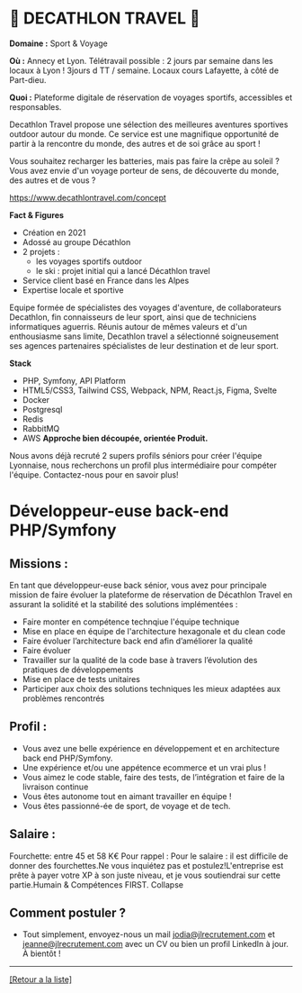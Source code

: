 # 🏃 DECATHLON TRAVEL 🚴

**Domaine :** Sport & Voyage

**Où :** Annecy et Lyon. Télétravail possible : 2 jours par semaine dans les locaux à Lyon ! 3jours d TT / semaine. Locaux cours Lafayette, à côté de Part-dieu.

**Quoi :** Plateforme digitale de réservation de voyages sportifs, accessibles et responsables.

Decathlon Travel propose une sélection des meilleures aventures sportives outdoor autour du monde. Ce service est une magnifique opportunité de partir à la rencontre du monde, des autres et de soi grâce au sport !

Vous souhaitez recharger les batteries, mais pas faire la crêpe au soleil ? Vous avez envie d'un voyage porteur de sens, de découverte du monde, des autres et de vous ?

https://www.decathlontravel.com/concept

**Fact & Figures**

* Création en 2021
* Adossé au groupe Décathlon
* 2 projets :
	* les voyages sportifs outdoor
	* le ski : projet initial qui a lancé Décathlon travel
* Service client basé en France dans les Alpes
* Expertise locale et sportive

Equipe formée de spécialistes des voyages d'aventure, de collaborateurs Decathlon, fin connaisseurs de leur sport, ainsi que de techniciens informatiques aguerris. Réunis autour de mêmes valeurs et d'un enthousiasme sans limite, Decathlon travel a sélectionné soigneusement ses agences partenaires spécialistes de leur destination et de leur sport. 

**Stack**

* PHP, Symfony, API Platform
* HTML5/CSS3, Tailwind CSS, Webpack, NPM, React.js, Figma, Svelte
* Docker
* Postgresql
* Redis
* RabbitMQ
* AWS
**Approche bien découpée, orientée Produit.**

Nous avons déjà recruté 2 supers profils séniors pour créer l'équipe Lyonnaise, nous recherchons un profil plus intermédiaire pour compéter l'équipe. Contactez-nous pour en savoir plus!


# Développeur-euse back-end PHP/Symfony

## Missions : 

En tant que développeur-euse back sénior, vous avez pour principale mission de faire évoluer la plateforme de réservation de Décathlon Travel en assurant la solidité et la stabilité des solutions implémentées : 

* Faire monter en compétence technqiue l'équipe technique
* Mise en place en équipe de l'architecture hexagonale et du clean code
* Faire évoluer l’architecture back end afin d’améliorer la qualité
* Faire évoluer 
* Travailler sur la qualité de la code base à travers l’évolution des pratiques de développements 
* Mise en place de tests unitaires
* Participer aux choix des solutions techniques les mieux adaptées aux problèmes rencontrés

## Profil :

* Vous avez une belle expérience en développement et en architecture back end PHP/Symfony.
* Une expérience et/ou une appétence ecommerce et un vrai plus ! 
* Vous aimez le code stable, faire des tests, de l’intégration et faire de la livraison continue
* Vous êtes autonome tout en aimant travailler en équipe ! 
* Vous êtes passionné-ée de sport, de voyage et de tech.

## Salaire :

Fourchette: entre 45 et 58 K€ 
Pour rappel : Pour le salaire : il est difficile de donner des fourchettes.Ne vous inquiétez pas et postulez!L'entreprise est prête à payer votre XP à son juste niveau, et je vous soutiendrai sur cette partie.Humain & Compétences FIRST. 
Collapse


## Comment postuler ?

* Tout simplement, envoyez-nous un mail jodia@jlrecrutement.com et jeanne@jlrecrutement.com avec un CV ou bien un profil LinkedIn à jour. À bientôt !


----
<a href="https://github.com/jlondiche/job-board-php/blob/master/README.md">[Retour a la liste]</a>

